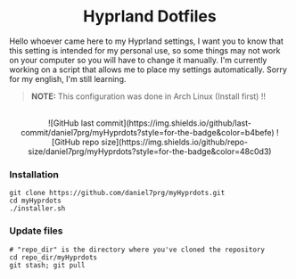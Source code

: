 <h1 align="center">Hyprland Dotfiles</h1>

Hello whoever came here to my Hyprland settings, I want you to know that this setting 
is intended for my personal use, so some things may not work on your computer so you will 
have to change it manually. I'm currently working on a script that allows me to 
place my settings automatically. Sorry for my english, I'm still learning.

> **NOTE:** This configuration was done in Arch Linux (Install first) !!

<div align="center">
<br/>
![GitHub last commit](https://img.shields.io/github/last-commit/daniel7prg/myHyprdots?style=for-the-badge&color=b4befe) ![GitHub repo size](https://img.shields.io/github/repo-size/daniel7prg/myHyprdots?style=for-the-badge&color=48c0d3)
<br/>
</div>

<h3>Installation</h3>

```
git clone https://github.com/daniel7prg/myHyprdots.git
cd myHyprdots
./installer.sh
```

<h3>Update files</h3>

```
# "repo_dir" is the directory where you've cloned the repository 
cd repo_dir/myHyprdots
git stash; git pull
```
